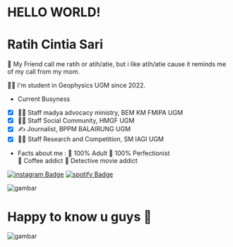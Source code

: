 
# HELLO WORLD!
# Ratih Cintia Sari
:footprints: My Friend call me ratih or atih/atie, but i like atih/atie cause it reminds me of my call from my mom.

:woman_student: I'm student in Geophysics UGM since 2022.
* Current Busyness
- [x] :woman_technologist: Staff madya advocacy ministry, BEM KM FMIPA UGM
- [x] :woman_office_worker: Staff Social Community, HMGF UGM
- [x] :writing_hand: Journalist, BPPM BALAIRUNG UGM
- [x] :woman_technologist: Staff Research and Competition, SM IAGI UGM

- Facts about me :
:thinking: 100% Adult 
:thinking: 100% Perfectionist  
:thought_balloon: Coffee addict
:thought_balloon: Detective movie addict

[![instagram Badge](https://img.shields.io/badge/ratihcntiia-%23E4405F.svg?style=flat&logo=instagram&logoColor=white)](https://instagram.com/ratihcntiia) [![spotify Badge](https://img.shields.io/badge/heijiatie-%23E4405F.svg?style=flat&logo=spotify&logoColor=white)](https://spotify.com/heijiatie)

![gambar](https://github.com/Ratihcintiasari/RatihCintiaSari/assets/144187490/e0e368e6-ea4c-46bd-9621-a6dd2e33b934)

# Happy to know u guys :wave:

  
![gambar](https://myoctocat.com/assets/images/base-octocat.svg)

